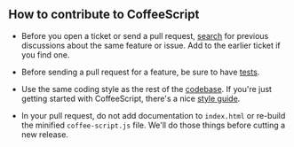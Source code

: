 ## How to contribute to CoffeeScript

* Before you open a ticket or send a pull request, [search](https://github.com/jashkenas/coffeescript/issues) for previous discussions about the same feature or issue. Add to the earlier ticket if you find one.

* Before sending a pull request for a feature, be sure to have [tests](https://github.com/jashkenas/coffeescript/tree/master/test).

* Use the same coding style as the rest of the [codebase](https://github.com/jashkenas/coffeescript/tree/master/src). If you're just getting started with CoffeeScript, there's a nice [style guide](https://github.com/polarmobile/coffeescript-style-guide).

* In your pull request, do not add documentation to `index.html` or re-build the minified `coffee-script.js` file. We'll do those things before cutting a new release.